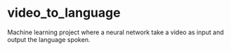 # video_to_language

Machine learning project where a neural network take a video as input and output the language spoken. 
